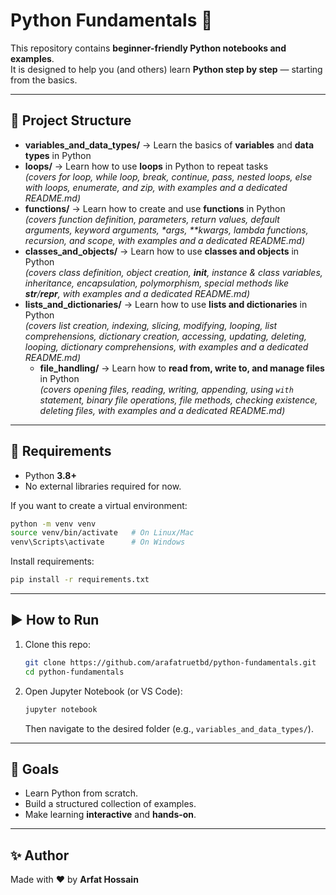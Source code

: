 # Python Fundamentals 🚀

This repository contains **beginner-friendly Python notebooks and examples**.  
It is designed to help you (and others) learn **Python step by step** — starting from the basics.

---

## 📂 Project Structure

- **variables_and_data_types/** → Learn the basics of **variables** and **data types** in Python
- **loops/** → Learn how to use **loops** in Python to repeat tasks  
  _(covers for loop, while loop, break, continue, pass, nested loops, else with loops, enumerate, and zip, with examples and a dedicated README.md)_
- **functions/** → Learn how to create and use **functions** in Python  
  _(covers function definition, parameters, return values, default arguments, keyword arguments, \*args, \*\*kwargs, lambda functions, recursion, and scope, with examples and a dedicated README.md)_
- **classes_and_objects/** → Learn how to use **classes and objects** in Python  
  _(covers class definition, object creation, **init**, instance & class variables, inheritance, encapsulation, polymorphism, special methods like **str**/**repr**, with examples and a dedicated README.md)_
- **lists_and_dictionaries/** → Learn how to use **lists and dictionaries** in Python  
  _(covers list creation, indexing, slicing, modifying, looping, list comprehensions, dictionary creation, accessing, updating, deleting, looping, dictionary comprehensions, with examples and a dedicated README.md)_
  - **file_handling/** → Learn how to **read from, write to, and manage files** in Python  
    _(covers opening files, reading, writing, appending, using `with` statement, binary file operations, file methods, checking existence, deleting files, with examples and a dedicated README.md)_

---

## 🔧 Requirements

- Python **3.8+**
- No external libraries required for now.

If you want to create a virtual environment:

```bash
python -m venv venv
source venv/bin/activate   # On Linux/Mac
venv\Scripts\activate      # On Windows
```

Install requirements:

```bash
pip install -r requirements.txt
```

---

## ▶️ How to Run

1. Clone this repo:

   ```bash
   git clone https://github.com/arafatruetbd/python-fundamentals.git
   cd python-fundamentals
   ```

2. Open Jupyter Notebook (or VS Code):

   ```bash
   jupyter notebook
   ```

   Then navigate to the desired folder (e.g., `variables_and_data_types/`).

---

## 🎯 Goals

- Learn Python from scratch.
- Build a structured collection of examples.
- Make learning **interactive** and **hands-on**.

---

## ✨ Author

Made with ❤️ by **Arfat Hossain**
